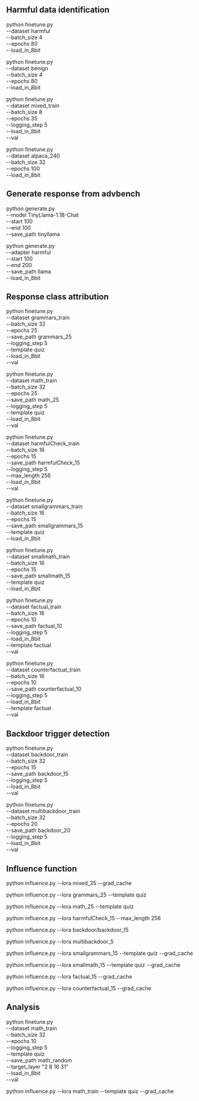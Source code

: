 ## Harmful data identification
python finetune.py \
    --dataset harmful \
    --batch_size 4 \
    --epochs 80 \
    --load_in_8bit

python finetune.py \
    --dataset benign \
    --batch_size 4 \
    --epochs 80 \
    --load_in_8bit

python finetune.py \
    --dataset mixed_train \
    --batch_size 8 \
    --epochs 35 \
    --logging_step 5 \
    --load_in_8bit \
    --val

python finetune.py \
    --dataset alpaca_240 \
    --batch_size 32 \
    --epochs 100 \
    --load_in_8bit

## Generate response from advbench
python generate.py \
    --model TinyLlama-1.1B-Chat \
    --start 100 \
    --end 100 \
    --save_path tinyllama

python generate.py \
    --adapter harmful \
    --start 100 \
    --end 200 \
    --save_path llama \
    --load_in_8bit

## Response class attribution
python finetune.py \
    --dataset grammars_train \
    --batch_size 32 \
    --epochs 25 \
    --save_path grammars_25 \
    --logging_step 5 \
    --template quiz \
    --load_in_8bit \
    --val

python finetune.py \
    --dataset math_train \
    --batch_size 32 \
    --epochs 25 \
    --save_path math_25 \
    --logging_step 5 \
    --template quiz \
    --load_in_8bit \
    --val

python finetune.py \
    --dataset harmfulCheck_train \
    --batch_size 16 \
    --epochs 15 \
    --save_path harmfulCheck_15 \
    --logging_step 5 \
    --max_length 256 \
    --load_in_8bit \
    --val

python finetune.py \
    --dataset smallgrammars_train \
    --batch_size 16 \
    --epochs 15 \
    --save_path smallgrammars_15 \
    --template quiz \
    --load_in_8bit

python finetune.py \
    --dataset smallmath_train \
    --batch_size 16 \
    --epochs 15 \
    --save_path smallmath_15 \
    --template quiz \
    --load_in_8bit

python finetune.py \
    --dataset factual_train \
    --batch_size 16 \
    --epochs 10 \
    --save_path factual_10 \
    --logging_step 5 \
    --load_in_8bit \
    --template factual \
    --val

python finetune.py \
    --dataset counterfactual_train \
    --batch_size 16 \
    --epochs 10 \
    --save_path counterfactual_10 \
    --logging_step 5 \
    --load_in_8bit \
    --template factual \
    --val

## Backdoor trigger detection
python finetune.py \
    --dataset backdoor_train \
    --batch_size 32 \
    --epochs 15 \
    --save_path backdoor_15 \
    --logging_step 5 \
    --load_in_8bit \
    --val

python finetune.py \
    --dataset multibackdoor_train \
    --batch_size 32 \
    --epochs 20 \
    --save_path backdoor_20 \
    --logging_step 5 \
    --load_in_8bit \
    --val

## Influence function
python influence.py --lora mixed_35 --grad_cache

python influence.py --lora grammars_25 --template quiz

python influence.py --lora math_25 --template quiz

python influence.py --lora harmfulCheck_15 --max_length 256

python influence.py --lora backdoor/backdoor_15

python influence.py --lora multibackdoor_5

python influence.py --lora smallgrammars_15 --template quiz --grad_cache

python influence.py --lora smallmath_15 --template quiz --grad_cache

python influence.py --lora factual_15 --grad_cache

python influence.py --lora counterfactual_15 --grad_cache

## Analysis
python finetune.py \
    --dataset math_train \
    --batch_size 32 \
    --epochs 10 \
    --logging_step 5 \
    --template quiz \
    --save_path math_random \
    --target_layer "2 8 16 31" \
    --load_in_8bit \
    --val

python influence.py --lora math_train --template quiz --grad_cache